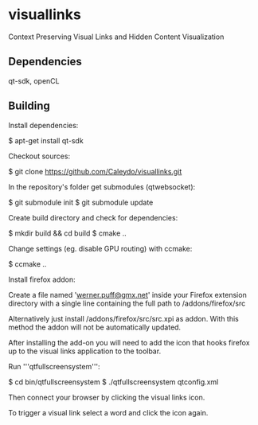 visuallinks
===========

Context Preserving Visual Links and Hidden Content Visualization 


Dependencies
------------

qt-sdk, openCL

Building
--------

Install dependencies:

  $ apt-get install qt-sdk

Checkout sources:

  $ git clone https://github.com/Caleydo/visuallinks.git

In the repository's folder get submodules (qtwebsocket):

  $ git submodule init
  $ git submodule update

Create build directory and check for dependencies:

  $ mkdir build && cd build
  $ cmake ..

Change settings (eg. disable GPU routing) with ccmake:

  $ ccmake ..

Install firefox addon:

Create a file named 'werner.puff@gmx.net' inside your Firefox extension directory
with a single line containing the full path to <repo>/addons/firefox/src

Alternatively just install <repo>/addons/firefox/src/src.xpi as addon. With this
method the addon will not be automatically updated.

After installing the add-on you will need to add the icon that hooks firefox up to the visual links application to the toolbar.


Run '''qtfullscreensystem''':

  $ cd bin/qtfullscreensystem
  $ ./qtfullscreensystem qtconfig.xml
  
Then connect your browser by clicking the visual links icon. 

To trigger a visual link select a word and click the icon again.
